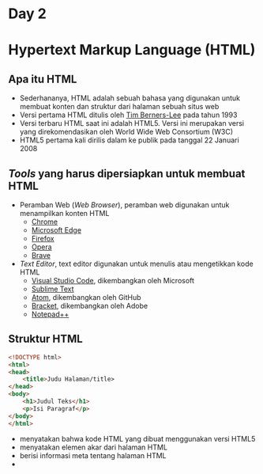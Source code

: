 # Day 2

# Hypertext Markup Language (HTML)

## Apa itu HTML

- Sederhananya, HTML adalah sebuah bahasa yang digunakan untuk membuat konten dan struktur dari halaman sebuah situs web
- Versi pertama HTML ditulis oleh [Tim Berners-Lee](https://en.wikipedia.org/wiki/Tim_Berners-Lee) pada tahun 1993
- Versi terbaru HTML saat ini adalah HTML5. Versi ini merupakan versi yang direkomendasikan oleh World Wide Web Consortium (W3C)
- HTML5 pertama kali dirilis dalam ke publik pada tanggal 22 Januari 2008

## *Tools* yang harus dipersiapkan untuk membuat HTML

- Peramban Web (*Web Browser*), peramban web digunakan untuk menampilkan konten HTML
    - [Chrome](https://www.google.com/chrome/)
    - [Microsoft Edge](https://www.microsoft.com/en-us/edge)
    - [Firefox](https://www.mozilla.org/en-US/firefox/new/)
    - [Opera](https://www.opera.com/browsers/opera)
    - [Brave](https://brave.com/)
- *Text Editor*, text editor digunakan untuk menulis atau mengetikkan kode HTML
    - [Visual Studio Code](https://code.visualstudio.com/download), dikembangkan oleh Microsoft
    - [Sublime Text](https://www.sublimetext.com/)
    - [Atom](https://atom.io/), dikembangkan oleh GitHub
    - [Bracket](https://brackets.io/), dikembangkan oleh Adobe
    - [Notepad++](https://notepad-plus-plus.org/downloads/)

## Struktur HTML

```html
<!DOCTYPE html>
<html>
<head>
	<title>Judu Halaman/title>
</head>
<body>
	<h1>Judul Teks</h1>
	<p>Isi Paragraf</p>
</body>
</html>
```

- <!DOCTYPE html> menyatakan bahwa kode HTML yang dibuat menggunakan versi HTML5
- <html> menyatakan elemen akar dari halaman HTML
- <head> berisi informasi meta tentang halaman HTML
- <title> digunakan untuk membuat judul halaman HTML
- <body> menyatakan badan HTML, dan merupakan wadah untuk semua konten yang terlihat, seperti judul, paragraf, gambar, *hyperlink*, tabel, *list*, dan lain-lain.
- <h1> digunakan membuat judul besar
- <p> digunakan untuk menyatakan paragraf

## Elemen HTML

Elemen HTML terdiri dari *tag* pembuka, kontennya, dan *tag* penutup.

```html
<tagname> Isi konten </tagname>
```

Contoh Elemen HTML

```html
<h1> Judul Besar </h1>
<p> Ini adalah paragraf </p>
```

## Atribut HTML

Atribut merupakan properti dari sebuah elemen HTML

```html
<tagname attribute="value"> Isi konten </tagname>
```

- Semua elemen HTML bisa memiliki atribut
- Atribut selalu diletakkan pada *tag* pembuka sebuah elemen
- Semua atribut yang bisa dipakai untuk elemen HTML bisa dilihat melalui [tautan](https://www.w3schools.com/tags/ref_attributes.asp) berikut ini

Contoh Atribut HTML

```html
<a href="google.com">Klik di sini untuk membuka Google </a>
```

## Komentar pada HTML

- Komentar adalah sebuah teks yang tidak akan tampil pada peramban web (*web browser*).
- Komentar digunakan untuk memberikan penjelasan lebih lengkap tentang kode HTML yang ditulis
    
    ```html
    <!-- Ketikkan komentar di sini -->
    ```
    
    > Perhatikan bahwa terdapat tanda seru (!) pada *tag* pembuka, tetapi tidak ada pada *tag* penutup.
    > 
    
    Contoh 
    
    ```html
    <!-- Ini adalah komentar. Komentar tidak akan tampil di peramban web (*web browser*) -->
    ```
    

## Ekstensi Live Server pada Visual Studio Code

- Setiap kita menuliskan kode HTML, kita harus me-*refresh* halaman web tersebut di peramban web (*web browser*) untuk menampilkan kode yang telah dibuat. Hal tersebut akan sangat merepotkan karena harus berulang kali me-*refresh* halamannya
- Solusi dari permasalahan tersebut adalah dengan menginstal ekstensi yang bernama **Live Server** pada Visual Studio Code
- Ekstensi Live Server memiliki fitur *live reload* yang memungkinkan kita untuk tidak berulang kali me-*refresh* halaman web

## *Tag* HTML Populer

- <p>, digunakan untuk membuat paragraf
- <h1> - <h6>, digunakan untuk membuat judul besar
- <i> atau <em>, digunakan untuk membuat teks miring
- <b> atau <strong>, digunakan untuk menebalkan teks
- <a>, digunakan untuk membuat *hyperlink*
- <hr>, digunakan untuk membuat garis pemisah horizontal
- <img>, digunakan untuk memanggil gambar
- <video>, digunakan untuk memanggil video
- <table>, digunakan untuk membuat tabel
- <form>, digunakan untuk membuat form

## Elemen Semantik pada HTML

- Elemen semantik adalah elemen yang memiliki arti.
- Terdapat beberapa *tag* semantik yang dapat digunakan untuk mendefinisikan bagian yang berbeda dari halaman web
    - <article>
    - <aside>
    - <details>
    - <figcaption>
    - <figure>
    - <footer>
    - <header>
    - <main>
    - <mark>
    - <nav>
    - <section>
    - <summary>
    - <time>
- Kegunaan menggunakan elemen semantik adalah meningkatkan aksesibilitas, meningkatkan SEO, serta lebih mudah di-*maintain*

## Deploy HTML

- Deploy adalah sebuah proses untuk menyebarkan atau mengunggah kode ke web server agak bisa di akses oleh banyak orang
- Kode HTML bisa disebarkan atau diunggah melalui layanan berikut
    - Netlify
    - GitHub Pages
    - Firebase
    - Microsoft Azure

## Sekian dan Terima kasih

Medan, 28 September 2022

Andrian Putra Ramadan